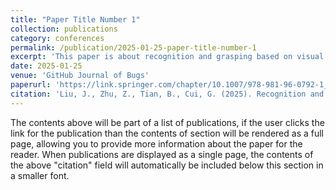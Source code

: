 ```yaml
---
title: "Paper Title Number 1"
collection: publications
category: conferences
permalink: /publication/2025-01-25-paper-title-number-1
excerpt: 'This paper is about recognition and grasping based on visual guidance.'
date: 2025-01-25
venue: 'GitHub Journal of Bugs'
paperurl: 'https://link.springer.com/chapter/10.1007/978-981-96-0792-1_16'
citation: 'Liu, J., Zhu, Z., Tian, B., Cui, G. (2025). Recognition and Grasping of 3D Printed Concrete Reinforced Structural Parts Based on Visual Guidance. In: Lan, X., Mei, X., Jiang, C., Zhao, F., Tian, Z. (eds) Intelligent Robotics and Applications. ICIRA 2024. Lecture Notes in Computer Science(), vol 15206. Springer, Singapore. https://doi.org/10.1007/978-981-96-0792-1_16'
---
```


The contents above will be part of a list of publications, if the user clicks the link for the publication than the contents of section will be rendered as a full page, allowing you to provide more information about the paper for the reader. When publications are displayed as a single page, the contents of the above "citation" field will automatically be included below this section in a smaller font.
